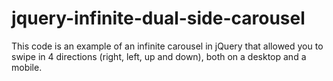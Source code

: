 jquery-infinite-dual-side-carousel
==================================

This code is an example of an infinite carousel in jQuery that allowed you to swipe in 4 directions (right, left, up and down), both on a desktop and a mobile. 
